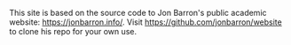 This site is based on the source code to Jon Barron's public academic website: https://jonbarron.info/. Visit https://github.com/jonbarron/website to clone his repo for your own use.